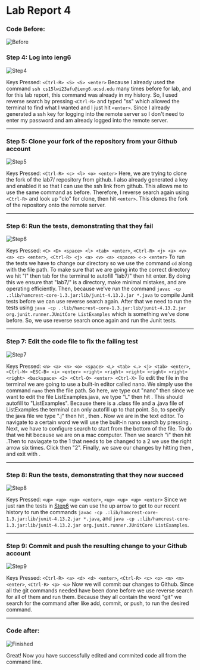 # **Lab Report 4** 
### Code Before:
![Before](Before.png)

### Step 4: Log into ieng6
![Step4](Step4.png)

Keys Pressed: `<Ctrl-R> <S> <S> <enter>`
Because I already used the command `ssh cs15lwi23afu@ieng6.ucsd.edu` many times before for lab, and for this lab report, this command was already in my history. So, I used reverse search by pressing `<Ctrl-R>` and typed "ss" which allowed the terminal to find what I wanted and I just hit `<enter>`. Since I already generated a ssh key for logging into the remote server so I don't need to enter my password and am already logged into the remote server.

---
### Step 5: Clone your fork of the repository from your Github account
![Step5](Step5.png)

Keys Pressed: `<Ctrl-R> <c> <l> <o> <enter>`
Here, we are trying to clone the fork of the lab7/ repository from github. I also already generated a key and enabled it so that I can use the ssh link from github. This allows me to use the same command as before. Therefore, I reverse search again using `<Ctrl-R>` and look up "clo" for clone, then hit `<enter>`. This clones the fork of the repository onto the remote server.

---
### Step 6: Run the tests, demonstrating that they fail
![Step6](Step6.png)

Keys Pressed: `<C> <D> <space> <l> <tab> <enter>`, `<Ctrl-R> <j> <a> <v> <a> <c> <enter>`,` <Ctrl-R> <j> <a> <v> <a> <space> <-> <enter>`
To run the tests we have to change our directory so we use the command `cd` along with the file path. To make sure that we are going into the correct directory we hit "l" then tab for the terminal to autofill "lab7/" then hit enter. By doing this we ensure that "lab7/" is a directory, make minimal mistakes, and are operating efficiently. Then, because we've run the command `javac -cp .:lib/hamcrest-core-1.3.jar:lib/junit-4.13.2.jar *.java` to compile Junit tests before we can use reverse search again. After that we need to run the tests using `java -cp .:lib/hamcrest-core-1.3.jar:lib/junit-4.13.2.jar org.junit.runner.JUnitCore ListExamples` which is something we've done before. So, we use reverse search once again and run the Junit tests.

---
### Step 7: Edit the code file to fix the failing test
![Step7](Step7.png)

Keys Pressed: `<n> <a> <n> <o> <space> <L> <tab> <.> <j> <tab> <enter>`, `<Ctrl-W> <ESC-B> <i> <enter> <right> <right> <right> <right> <right> <right> <backspace> <2> <Ctrl-O> <enter> <Ctrl-X>`
To edit the file in the terminal we are going to use a built-in editor called nano. We simply use the command `nano` then the file path. So here, we type out "nano" then since we want to edit the file ListExamples.java, we type "L" then hit <tab>. This should autofill to "ListExamples". Because there is a .class file and a .java file of ListExamples the terminal can only autofill up to that point. So, to specify the java file we type ".j" then hit <tab>, then <enter>. Now we are in the text editor. To navigate to a certain word we will use the built-in nano search by pressing <Ctrl-W>. Next, we have to configure search to start from the bottom of the file. To do that we hit <ESC-B> because we are on a mac computer. Then we search "i" then hit <enter>.Then to naviagate to the 1 that needs to be changed to a 2 we use the right arrow six times. Click <backspace> then "2". Finally, we save our changes by hitting <Ctrl-O> then <enter>, and exit with <Ctrl-X>.

---
### Step 8: Run the tests, demonstrating that they now succeed
![Step8](Step8.png)

Keys Pressed: `<up> <up> <up> <enter>`, `<up> <up> <up> <enter>`
Since we just ran the tests in [Step6](https://github.com/Yshzi/LabReport4/edit/main/LabReport4.md#step-6-run-the-tests-demonstrating-that-they-fail) we can use the up arrow to get to our recent history to run the commands `javac -cp .:lib/hamcrest-core-1.3.jar:lib/junit-4.13.2.jar *.java`, and `java -cp .:lib/hamcrest-core-1.3.jar:lib/junit-4.13.2.jar org.junit.runner.JUnitCore ListExamples`.

---
### Step 9: Commit and push the resulting change to your Github account
![Step9](Step9.png)

Keys Pressed: `<Ctrl-R> <a> <d> <d> <enter>`, `<Ctrl-R> <c> <o> <m> <m> <enter>`, `<Ctrl-R> <p> <u>`
Now we will commit our changes to Github. Since all the git commands needed have been done before we use reverse search for all of them and run them. Because they all contain the word "git" we search for the command after like add, commit, or push, to run the desired command.

---
### Code after: 
![Finished](finished.png)
  
Great! Now you have successfully edited and commited code all from the command line.





